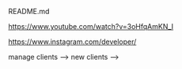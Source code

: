 README.md

<!-- Tutorial found from the following youtube video: -->
https://www.youtube.com/watch?v=3oHfqAmKN_I

<!-- Register your IG application at: -->
https://www.instagram.com/developer/

manage clients --> new clients --> 